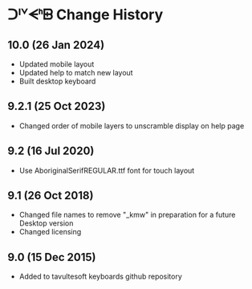ᑐᑊᘁᗕᑋᗸ Change History
============================
10.0 (26 Jan 2024)
-----------------
* Updated mobile layout
* Updated help to match new layout
* Built desktop keyboard

9.2.1 (25 Oct 2023)
-----------------
* Changed order of mobile layers to unscramble display on help page

9.2 (16 Jul 2020)
-----------------
* Use AboriginalSerifREGULAR.ttf font for touch layout

9.1 (26 Oct 2018)
-----------------
* Changed file names to remove "_kmw" in preparation for a future Desktop version
* Changed licensing

9.0 (15 Dec 2015)
-----------------

* Added to tavultesoft keyboards github repository
